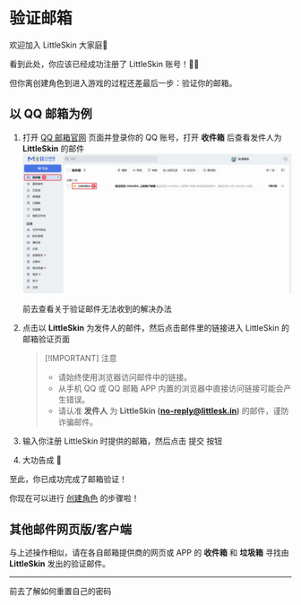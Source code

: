 # 验证邮箱

欢迎加入 LittleSkin 大家庭🎉

看到此处，你应该已经成功注册了 LittleSkin 账号！🎉🎉

但你离创建角色到进入游戏的过程还差最后一步：验证你的邮箱。

## 以 QQ 邮箱为例

1. 打开 [QQ 邮箱官网](https://mail.qq.com) 页面并登录你的 QQ 账号，打开 **收件箱** 后查看发件人为 **LittleSkin** 的邮件
   ![QQ 邮箱主页面](./assets/verify-account/QQMail-MainPage-New.webp)

   <NCard title="😢 收不到验证邮件？" link="/faq/site#no-email" >
   前去查看关于验证邮件无法收到的解决办法
   </NCard>

2. 点击以 **LittleSkin** 为发件人的邮件，然后点击邮件里的链接进入 LittleSkin 的邮箱验证页面

   > [!IMPORTANT] 注意
   >
   > - 请始终使用浏览器访问邮件中的链接。
   > - 从手机 QQ 或 QQ 邮箱 APP 内置的浏览器中直接访问链接可能会产生错误。
   > - 请认准 **发件人** 为 **LittleSkin (<no-reply@littlesk.in>)** 的邮件，谨防诈骗邮件。

3. 输入你注册 LittleSkin 时提供的邮箱，然后点击 <BSSection>提交</BSSection> 按钮

4. 大功告成 🎉

至此，你已成功完成了邮箱验证！

你现在可以进行 [<BSSection><FA :icon="faUsers" /> 创建角色</BSSection>](/newbee/player) 的步骤啦！

## 其他邮件网页版/客户端

与上述操作相似，请在各自邮箱提供商的网页或 APP 的 **收件箱** 和 **垃圾箱** 寻找由 **LittleSkin** 发出的验证邮件。

---

<NCard title="😢 忘记密码了怎么办？" link="/faq/site#reset-password" >
前去了解如何重置自己的密码
</NCard>
